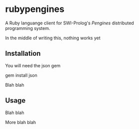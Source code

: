 # rubypengines

A Ruby languange client for SWI-Prolog's _Pengines_ distributed programming system.

In the middle of writing this, nothing works yet

## Installation

You will need the json gem

gem install json

Blah blah

## Usage

Blah blah

More blah blah
